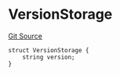 # VersionStorage
[Git Source](https://github.com/thrackle-io/tron/blob/eb8a3e1cf83581100fd90ef911919e537c2c55cb/src/protocol/diamond/VersionFacetLib.sol)


```solidity
struct VersionStorage {
    string version;
}
```

